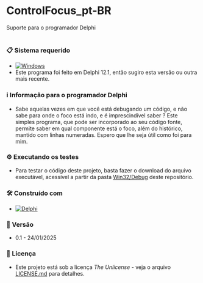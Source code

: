 # ControlFocus_pt-BR
 Suporte para o programador Delphi
<br/>
<br/>
### 📋 Sistema requerido

*  [![Windows](https://img.shields.io/badge/Windows-0078D6?style=for-the-badge&logo=windows&logoColor=white)](https://www.microsoft.com/pt-br/windows/)
* Este programa foi feito em Delphi 12.1, então sugiro esta versão ou outra mais recente.


### :information_source: Informação para o programador Delphi
* Sabe aquelas vezes em que você está debugando um código, e não sabe para onde o foco está indo, e é imprescindível saber ? Este simples programa, que pode ser incorporado ao seu código fonte, permite saber em qual componente está o foco, além do histórico, mantido com  linhas numeradas. Espero que lhe seja útil como foi para mim.


### ⚙️ Executando os testes

* Para testar o código deste projeto, basta fazer o download do arquivo executável, acessível a partir da pasta [Win32/Debug](https://github.com/laertemjr/ControlFocus_pt-BR/edit/main/Win32/Debug) deste repositório.


### 🛠️ Construído com

* [![Delphi](https://img.shields.io/badge/-Delphi-E62431?logo=delphi&logoColor=white&style=plastic)](https://www.embarcadero.com/br/products/delphi)


### 📌 Versão

* 0.1 - 24/01/2025 


### 📄 Licença

* Este projeto está sob a licença *The Unlicense* - veja o arquivo [LICENSE.md](https://github.com/laertemjr/ControlFocus_pt-BR/edit/main/LICENSE.md) para detalhes.
